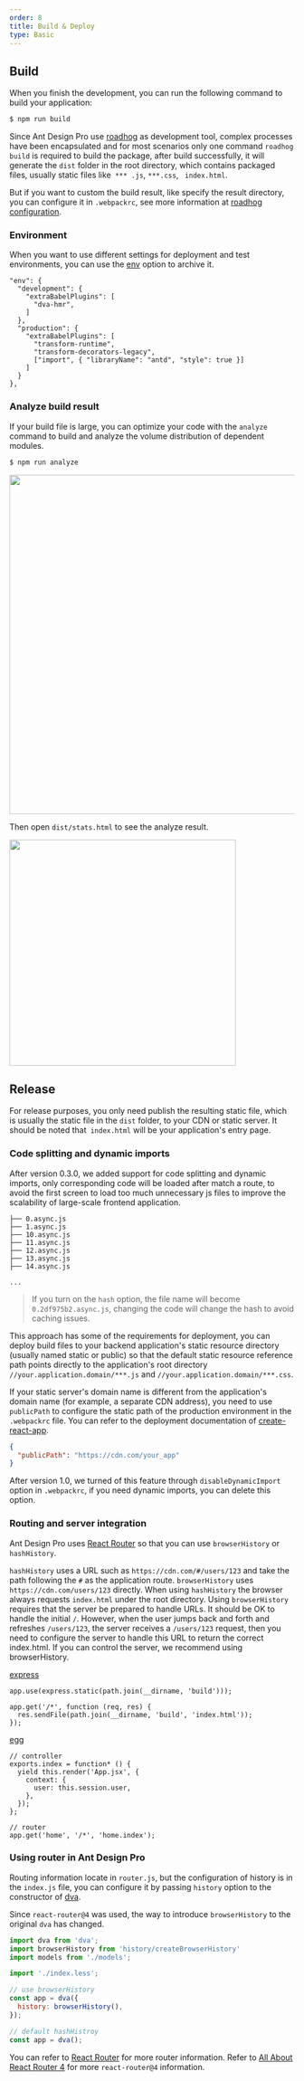 ```yaml
---
order: 8
title: Build & Deploy
type: Basic
---
```


## Build

When you finish the development, you can run the following command to build your application:

```bash
$ npm run build
```

Since Ant Design Pro use [roadhog](https://github.com/sorrycc/roadhog) as development tool, complex processes have been encapsulated and for most scenarios only one command `roadhog build` is required to build the package, after build successfully, it will generate the `dist` folder in the root directory, which contains packaged files, usually static files like` *** .js`, `***.css`, ` index.html`.

But if you want to custom the build result, like specify the result directory, you can configure it in `.webpackrc`, see more information at [roadhog configuration](https://github.com/sorrycc/roadhog#configuration).

### Environment

When you want to use different settings for deployment and test environments, you can use the  [env](https://github.com/sorrycc/roadhog#env) option to archive it.

```
"env": {
  "development": {
    "extraBabelPlugins": [
      "dva-hmr",
    ]
  },
  "production": {
    "extraBabelPlugins": [
      "transform-runtime",
      "transform-decorators-legacy",
      ["import", { "libraryName": "antd", "style": true }]
    ]
  }
},
```

### Analyze build result

If your build file is large, you can optimize your code with the `analyze` command to build and analyze the volume distribution of dependent modules.

```bash
$ npm run analyze
```

<img src="https://gw.alipayobjects.com/zos/rmsportal/jibuOPHTyWMpMGvrlFDl.png" width="600" />

Then open `dist/stats.html` to see the analyze result.

<img src="https://gw.alipayobjects.com/zos/rmsportal/sjzZbbsgthNtruKKHbiG.png" width="400" />

## Release

For release purposes, you only need publish the resulting static file, which is usually the static file in the `dist` folder, to your CDN or static server. It should be noted that` index.html` will be your application's entry page.

### Code splitting and dynamic imports

After version 0.3.0, we added support for code splitting and dynamic imports, only corresponding code will be loaded after match a route, to avoid the first screen to load too much unnecessary js files to improve the scalability of large-scale frontend application.

```
├── 0.async.js
├── 1.async.js
├── 10.async.js
├── 11.async.js
├── 12.async.js
├── 13.async.js
├── 14.async.js

...
```

> If you turn on the `hash` option, the file name will become `0.2df975b2.async.js`, changing the code will change the hash to avoid caching issues.

This approach has some of the requirements for deployment, you can deploy build files to your backend application's static resource directory (usually named static or public) so that the default static resource reference path points directly to the application's root directory `//your.application.domain/***.js` and `//your.application.domain/***.css`.

If your static server's domain name is different from the application's domain name (for example, a separate CDN address), you need to use `publicPath` to configure the static path of the production environment in the `.webpackrc` file. You can refer to the deployment documentation of [create-react-app](https://github.com/facebook/create-react-app/blob/master/packages/react-scripts/template/README.md#deployment).

```json
{
  "publicPath": "https://cdn.com/your_app"
}
```

After version 1.0, we turned of this feature through `disableDynamicImport` option in `.webpackrc`, if you need dynamic imports, you can delete this option.

### Routing and server integration

Ant Design Pro uses [React Router](https://github.com/ReactTraining/react-router) so that you can use `browserHistory` or `hashHistory`.

`hashHistory` uses a URL such as `https://cdn.com/#/users/123` and take the path following the `#` as the application route. `browserHistory` uses `https://cdn.com/users/123` directly. When using `hashHistory` the browser always requests `index.html` under the root directory. Using `browserHistory` requires that the server be prepared to handle URLs. It should be OK to handle the initial `/`. However, when the user jumps back and forth and refreshes `/users/123`, the server receives a `/users/123` request, then you need to configure the server to handle this URL to return the correct index.html. If you can control the server, we recommend using browserHistory.

[express](http://expressjs.com/)
```
app.use(express.static(path.join(__dirname, 'build')));

app.get('/*', function (req, res) {
  res.sendFile(path.join(__dirname, 'build', 'index.html'));
});
```

[egg](https://eggjs.org/)
```
// controller
exports.index = function* () {
  yield this.render('App.jsx', {
    context: {
      user: this.session.user,
    },
  });
};

// router
app.get('home', '/*', 'home.index');
```

### Using router in Ant Design Pro

Routing information locate in `router.js`, but the configuration of history is in the `index.js` file, you can configure it by passing `history` option to the constructor of [dva](https://github.com/dvajs/dva/blob/master/docs/API.md#dva-api).

Since `react-router@4` was used, the way to introduce `browserHistory` to the original `dva` has changed.

```jsx
import dva from 'dva';
import browserHistory from 'history/createBrowserHistory'
import models from './models';

import './index.less';

// use browserHistory
const app = dva({
  history: browserHistory(),
});

// default hashHistroy
const app = dva();
```

You can refer to [React Router](https://github.com/ReactTraining/react-router) for more router information.
Refer to [All About React Router 4](https://css-tricks.com/react-router-4/) for more `react-router@4` information.
